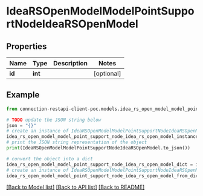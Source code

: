 # IdeaRSOpenModelModelPointSupportNodeIdeaRSOpenModel


## Properties

Name | Type | Description | Notes
------------ | ------------- | ------------- | -------------
**id** | **int** |  | [optional] 

## Example

```python
from connection-restapi-client-poc.models.idea_rs_open_model_model_point_support_node_idea_rs_open_model import IdeaRSOpenModelModelPointSupportNodeIdeaRSOpenModel

# TODO update the JSON string below
json = "{}"
# create an instance of IdeaRSOpenModelModelPointSupportNodeIdeaRSOpenModel from a JSON string
idea_rs_open_model_model_point_support_node_idea_rs_open_model_instance = IdeaRSOpenModelModelPointSupportNodeIdeaRSOpenModel.from_json(json)
# print the JSON string representation of the object
print(IdeaRSOpenModelModelPointSupportNodeIdeaRSOpenModel.to_json())

# convert the object into a dict
idea_rs_open_model_model_point_support_node_idea_rs_open_model_dict = idea_rs_open_model_model_point_support_node_idea_rs_open_model_instance.to_dict()
# create an instance of IdeaRSOpenModelModelPointSupportNodeIdeaRSOpenModel from a dict
idea_rs_open_model_model_point_support_node_idea_rs_open_model_from_dict = IdeaRSOpenModelModelPointSupportNodeIdeaRSOpenModel.from_dict(idea_rs_open_model_model_point_support_node_idea_rs_open_model_dict)
```
[[Back to Model list]](../README.md#documentation-for-models) [[Back to API list]](../README.md#documentation-for-api-endpoints) [[Back to README]](../README.md)



